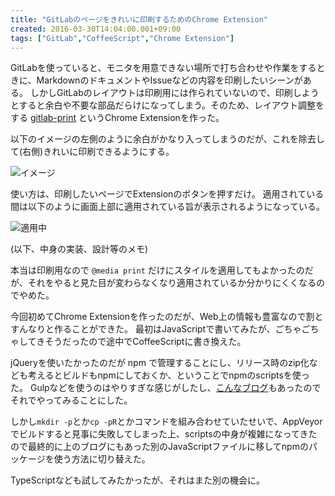 ```yaml
---
title: "GitLabのページをきれいに印刷するためのChrome Extension"
created: 2016-03-30T14:04:00.001+09:00
tags: ["GitLab","CoffeeScript","Chrome Extension"]
---
```

GitLabを使っていると、モニタを用意できない場所で打ち合わせや作業をするときに、MarkdownのドキュメントやIssueなどの内容を印刷したいシーンがある。
しかしGitLabのレイアウトは印刷用には作られていないので、印刷しようとすると余白や不要な部品だらけになってしまう。そのため、レイアウト調整をする [gitlab-print](https://github.com/ksoichiro/gitlab-print) というChrome Extensionを作った。

以下のイメージの左側のように余白がかなり入ってしまうのだが、これを除去して(右側)きれいに印刷できるようにする。

![イメージ](https://lh3.googleusercontent.com/-IygQDuaLuLo/VvtY_psv0rI/AAAAAAAAQSo/xrl44WgtyDAgPcuz5xjPiEjtuoyEgxYpA/s600/screenshot.png "screenshot.png")

<!--more-->

使い方は、印刷したいページでExtensionのボタンを押すだけ。
適用されている間は以下のように画面上部に適用されている旨が表示されるようになっている。

![適用中](https://lh3.googleusercontent.com/-Dc9VlO_q96k/VvtZi0ECywI/AAAAAAAAQS4/iJJqT_kaVVc85jweTCcjw-4z1SeODEm0w/s600/screenshot2.png "screenshot2.png")

(以下、中身の実装、設計等のメモ)

本当は印刷用なので `@media print` だけにスタイルを適用してもよかったのだが、それをやると見た目が変わらなくなり適用されているか分かりにくくなるのでやめた。

今回初めてChrome Extensionを作ったのだが、Web上の情報も豊富なので割とすんなりと作ることができた。
最初はJavaScriptで書いてみたが、ごちゃごちゃしてきそうだったので途中でCoffeeScriptに書き換えた。

jQueryを使いたかったのだが npm で管理することにし、リリース時のzip化なども考えるとビルドもnpmにしておくか、ということでnpmのscriptsを使った。
Gulpなどを使うのはやりすぎな感じがしたし、[こんなブログ](https://medium.freecodecamp.com/why-i-left-gulp-and-grunt-for-npm-scripts-3d6853dd22b8#.b2fqnm2pf)もあったのでそれでやってみることにした。

しかし`mkdir -p`とか`cp -pR`とかコマンドを組み合わせていたせいで、AppVeyorでビルドすると見事に失敗してしまった上、scriptsの中身が複雑になってきたので最終的に上のブログにもあった別のJavaScriptファイルに移してnpmのパッケージを使う方法に切り替えた。

TypeScriptなども試してみたかったが、それはまた別の機会に。
